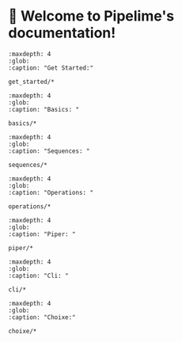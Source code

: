 # 🍋 Welcome to Pipelime's documentation!

```{toctree}
:maxdepth: 4
:glob:
:caption: "Get Started:"

get_started/*
```

```{toctree}
:maxdepth: 4
:glob:
:caption: "Basics: "

basics/*
```

```{toctree}
:maxdepth: 4
:glob:
:caption: "Sequences: "

sequences/*
```

```{toctree}
:maxdepth: 4
:glob:
:caption: "Operations: "

operations/*
```

```{toctree}
:maxdepth: 4
:glob:
:caption: "Piper: "

piper/*
```

```{toctree}
:maxdepth: 4
:glob:
:caption: "Cli: "

cli/*
```

```{toctree}
:maxdepth: 4
:glob:
:caption: "Choixe:"

choixe/*
```
